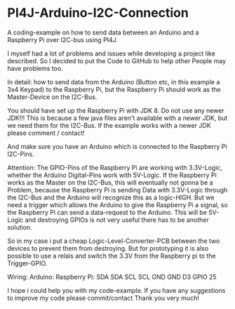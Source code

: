 # PI4J-Arduino-I2C-Connection
A coding-example on how to send data between an Arduino and a Raspberry Pi over I2C-bus using PI4J

I myself had a lot of problems and issues while developing a project like described. So I decided to put the Code to GitHub to help other People may have problems too.

In detail: how to send data from the Arduino (Button etc, in this example a 3x4 Keypad) to the Raspberry Pi, but the Raspberry Pi should work as the Master-Device on the I2C-Bus.

You should have set up the Raspberry Pi with JDK 8. Do not use any newer JDK!!!
This is because a few java files aren't available with a newer JDK, but we need them for the I2C-Bus.
If the example works with a newer JDK please comment / contact!

And make sure you have an Arduino which is connected to the Raspberry Pi I2C-Pins.

Attention:
The GPIO-Pins of the Raspberry Pi are working with 3.3V-Logic, whether the Arduino Digital-Pins work with 5V-Logic.
If the Raspberry Pi works as the Master on the I2C-Bus, this will eventually not gonna be a Problem, because the Raspberry Pi is sending Data with 3.3V-Logic through the I2C-Bus and the Arduino will recognize this as a logic-HIGH.
But we need a trigger which allows the Arduino to give the Raspberry Pi a signal, so the Raspberry Pi can send a data-request to the Arduino. This will be 5V-Logic and destroying GPIOs is not very useful there has to be another solution.

So in my case i put a cheap Logic-Level-Converter-PCB between the two devices to prevent them from destroying. But for prototyping it is also possible to use a relais and switch the 3.3V from the Raspberry pi to the Trigger-GPIO.

Wiring:
Arduino:    Raspberry Pi:
SDA         SDA
SCL         SCL
GND         GND
D3          GPIO 25

I hope i could help you with my code-example. If you have any suggestions to improve my code please commit/contact
Thank you very much!
